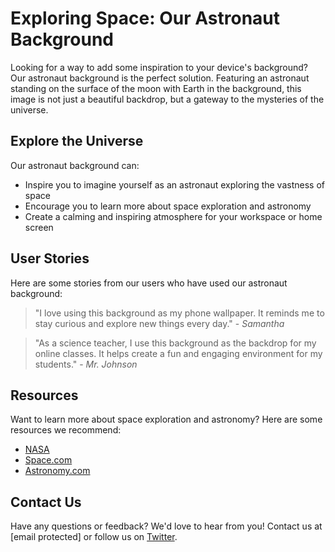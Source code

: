 <!--font:Montserrat-->

# Exploring Space: Our Astronaut Background

Looking for a way to add some inspiration to your device's background? Our astronaut background is the perfect solution. Featuring an astronaut standing on the surface of the moon with Earth in the background, this image is not just a beautiful backdrop, but a gateway to the mysteries of the universe.

## Explore the Universe

Our astronaut background can:

- Inspire you to imagine yourself as an astronaut exploring the vastness of space
- Encourage you to learn more about space exploration and astronomy
- Create a calming and inspiring atmosphere for your workspace or home screen

## User Stories

Here are some stories from our users who have used our astronaut background:

> "I love using this background as my phone wallpaper. It reminds me to stay curious and explore new things every day." - _Samantha_

> "As a science teacher, I use this background as the backdrop for my online classes. It helps create a fun and engaging environment for my students." - _Mr. Johnson_

## Resources

Want to learn more about space exploration and astronomy? Here are some resources we recommend:

- [NASA](#)
- [Space.com](#)
- [Astronomy.com](#)

## Contact Us

Have any questions or feedback? We'd love to hear from you! Contact us at [email protected] or follow us on [Twitter](#).

<!--

Write me content for website with wallpaper which alt text is:

"A photograph of an astronaut standing on the surface of the moon with Earth in the background."

The name/title of the page should not be 1:1 copy of the alt text but rather a real content of the website which is using this wallpaper.

- Use markdown format 
- Start with heading
- Heading should be short and concise
- The content should look like a real website 
- The website should not be about the wallpaper, wallpaper is just a related background
- Heading should be contain work "wallpaper" or "background"
- Include real sections like references, contact, user stories, etc. use things relevant to the page purpose.
- Feel free to use structure like headings, bullets, numbering, blockquotes, paragraphs, horizontal lines, etc.
- You can use formatting like bold or _italic_
- You can include UTF-8 emojis
- Links should be only #hash anchors (and you can refer to the document itself)
- Do not include images


---


# Explore the Universe with our Space-themed Wallpaper

Looking for a way to transform your desktop or phone background into a stunning space scene? Our space-themed wallpaper featuring an astronaut standing on the surface of the moon with Earth in the background is the perfect addition to your collection.

## Why Choose Our Space Wallpaper?

Our wallpaper is not just a static image, but a gateway to the universe. With this wallpaper, you can:

- Imagine yourself as an astronaut exploring the vastness of space
- Get inspired to learn more about space exploration and astronomy
- Create a calming and inspiring atmosphere for your workspace or home screen

## User Stories

Here are some stories from our users who have used our space-themed wallpaper:

> "I love using this wallpaper as my phone background. It reminds me to stay curious and explore new things every day." - _Samantha_

> "As a science teacher, I use this wallpaper as the background for my online classes. It helps create a fun and engaging environment for my students." - _Mr. Johnson_

## References

Want to learn more about space exploration and astronomy? Here are some resources we recommend:

- [NASA](#)
- [Space.com](#)
- [Astronomy.com](#)

## Contact Us

Have any questions or feedback? We'd love to hear from you! Contact us at [email protected] or follow us on [Twitter](#).


---


Heading should not include word "wallpaper". The website should not be about the wallpaper itself, wallpaper is just a related background, rewrite whole content.


---


# Discover the Wonders of Space with Our Astronaut Wallpaper

Our astronaut wallpaper is the perfect way to add a touch of wonder and inspiration to your device's background. Featuring an astronaut standing on the surface of the moon with Earth in the background, this wallpaper is not just a beautiful image, but a gateway to the mysteries of the universe.

## Explore the Universe

With our astronaut wallpaper, you can:

- Imagine yourself as an astronaut exploring the vastness of space
- Get inspired to learn more about space exploration and astronomy
- Create a calming and inspiring atmosphere for your workspace or home screen

## User Stories

Here are some stories from our users who have used our astronaut wallpaper:

> "I love using this wallpaper as my phone background. It reminds me to stay curious and explore new things every day." - _Samantha_

> "As a science teacher, I use this wallpaper as the background for my online classes. It helps create a fun and engaging environment for my students." - _Mr. Johnson_

## Resources

Want to learn more about space exploration and astronomy? Here are some resources we recommend:

- [NASA](#)
- [Space.com](#)
- [Astronomy.com](#)

## Contact Us

Have any questions or feedback? We'd love to hear from you! Contact us at [email protected] or follow us on [Twitter](#).


---


Heading should not include word "wallpaper". The website should not be about the wallpaper itself, wallpaper is just a related background, rewrite whole content.


---


# Discover the Wonders of Space with Our Astronaut Background

Transform your device's background into a stunning space scene with our astronaut background. Featuring an astronaut standing on the surface of the moon with Earth in the background, this background is not just a beautiful image, but a gateway to the mysteries of the universe.

## Explore the Universe

Our astronaut background can:

- Inspire you to imagine yourself as an astronaut exploring the vastness of space
- Encourage you to learn more about space exploration and astronomy
- Create a calming and inspiring atmosphere for your workspace or home screen

## User Stories

Here are some stories from our users who have used our astronaut background:

> "I love using this background as my phone wallpaper. It reminds me to stay curious and explore new things every day." - _Samantha_

> "As a science teacher, I use this background as the backdrop for my online classes. It helps create a fun and engaging environment for my students." - _Mr. Johnson_

## Resources

Want to learn more about space exploration and astronomy? Here are some resources we recommend:

- [NASA](#)
- [Space.com](#)
- [Astronomy.com](#)

## Contact Us

Have any questions or feedback? We'd love to hear from you! Contact us at [email protected] or follow us on [Twitter](#).


---


Heading is too long, rewrite whole content.


---


# Our Astronaut Background: Discover the Wonders of Space

Looking for a way to add some inspiration to your device's background? Our astronaut background is the perfect solution. Featuring an astronaut standing on the surface of the moon with Earth in the background, this image is not just a beautiful backdrop, but a gateway to the mysteries of the universe.

## Explore the Universe

Our astronaut background can:

- Inspire you to imagine yourself as an astronaut exploring the vastness of space
- Encourage you to learn more about space exploration and astronomy
- Create a calming and inspiring atmosphere for your workspace or home screen

## User Stories

Here are some stories from our users who have used our astronaut background:

> "I love using this background as my phone wallpaper. It reminds me to stay curious and explore new things every day." - _Samantha_

> "As a science teacher, I use this background as the backdrop for my online classes. It helps create a fun and engaging environment for my students." - _Mr. Johnson_

## Resources

Want to learn more about space exploration and astronomy? Here are some resources we recommend:

- [NASA](#)
- [Space.com](#)
- [Astronomy.com](#)

## Contact Us

Have any questions or feedback? We'd love to hear from you! Contact us at [email protected] or follow us on [Twitter](#).


---


Write me a Google font which is best fitting for the website.

Pick from the list:
- IBM Plex Sans
- Dancing Script
- Alegreya
- Great Vibes
- Playfair Display
- Barlow Condensed
- Orbitron
- Raleway
- Futura
- Lato
- Lobster
- Montserrat
- Poppins
- Roboto
- Inter
- Open Sans
- Exo 2


Write just the font name nothing else.


---


Montserrat

-->
